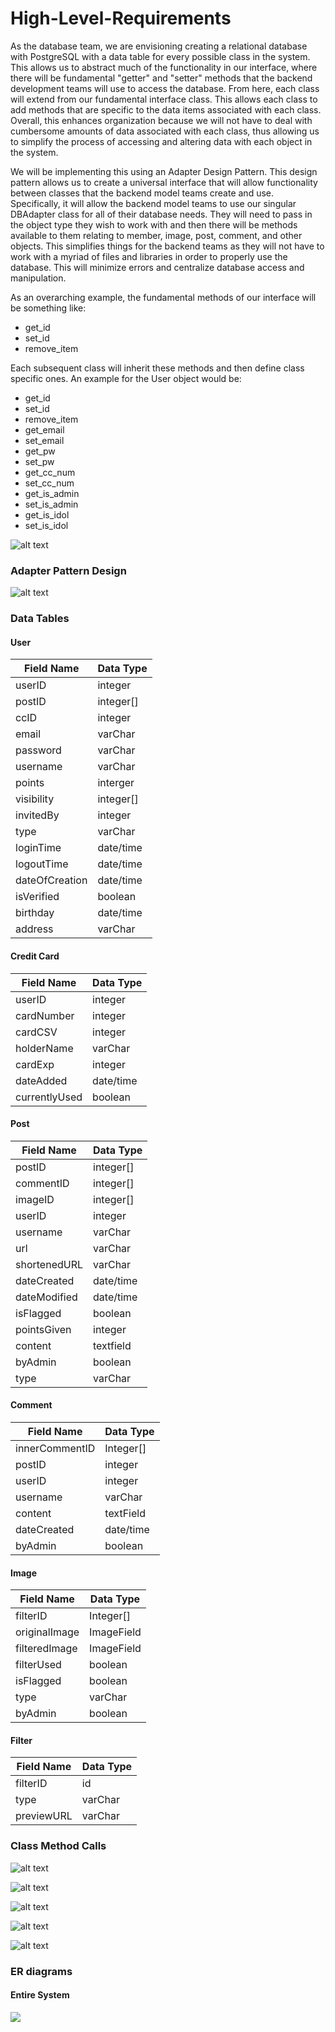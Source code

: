 # High-Level-Requirements

As the database team, we are envisioning creating a relational database with PostgreSQL with a data table for every possible class in the system. This allows us to abstract much of the functionality in our interface, where there will be fundamental "getter" and "setter" methods that the backend development teams will use to access the database. From here, each class will extend from our fundamental interface class. This allows each class to add methods that are specific to the data items associated with each class. Overall, this enhances organization because we will not have to deal with cumbersome amounts of data associated with each class, thus allowing us to simplify the process of accessing and altering data with each object in the system.

We will be implementing this using an Adapter Design Pattern. This design pattern allows us to create a universal interface that will allow functionality between classes that the backend model teams create and use. Specifically, it will allow the backend model teams to use our singular DBAdapter class for all of their database needs. They will need to pass in the object type they wish to work with and then there will be methods available to them relating to member, image, post, comment, and other objects. This simplifies things for the backend teams as they will not have to work with a myriad of files and libraries in order to properly use the database. This will minimize errors and centralize database access and manipulation.  

As an overarching example, the fundamental methods of our interface will be something like:
 - get_id
 - set_id
 - remove_item
 
Each subsequent class will inherit these methods and then define class specific ones. An example for the User object would be:
 - get_id
 - set_id
 - remove_item
 - get_email
 - set_email
 - get_pw
 - set_pw
 - get_cc_num
 - set_cc_num
 - get_is_admin
 - set_is_admin
 - get_is_idol
 - set_is_idol


![alt text](Object%20Oriented%20Members%20Only%20-%20Fault%20Tree%20Analysis%20Example.png)


###  Adapter Pattern Design 

![alt text](https://github.com/320-group4/High-Level-Requirements/blob/master/correctdbadaptoruml.png)

### Data Tables 

#### User
| Field Name     | Data Type |
|----------------|-----------|
| userID         | integer   |
| postID         | integer[] |
| ccID           | integer   |
| email          | varChar   |
| password       | varChar   |
| username       | varChar   |
| points         | interger  |
| visibility     | integer[] |
| invitedBy      | integer   |
| type           | varChar   |
| loginTime      | date/time |
| logoutTime     | date/time |
| dateOfCreation | date/time |
| isVerified     | boolean   |
| birthday       | date/time |
| address        | varChar   |


#### Credit Card
| Field Name    | Data Type |
|---------------|-----------|
| userID        | integer   |
| cardNumber    | integer   |
| cardCSV       | integer   |
| holderName    | varChar   |
| cardExp       | integer   |
| dateAdded     | date/time |
| currentlyUsed | boolean   |

#### Post
| Field Name   | Data Type |
|--------------|-----------|
| postID       | integer[] |
| commentID    | integer[] |
| imageID      | integer[] |
| userID       | integer   |
| username     | varChar   |
| url          | varChar   |
| shortenedURL | varChar   |
| dateCreated  | date/time |
| dateModified | date/time |
| isFlagged    | boolean   |
| pointsGiven  | integer   |
| content      | textfield |
| byAdmin      | boolean   |
| type         | varChar   |

#### Comment
| Field Name     | Data Type |
|----------------|-----------|
| innerCommentID | Integer[] |
| postID         | integer   |
| userID         | integer   |
| username       | varChar   |
| content        | textField |
| dateCreated    | date/time |
| byAdmin        | boolean   |
#### Image
| Field Name    | Data Type  |
|---------------|------------|
| filterID      | Integer[]  |
| originalImage | ImageField |
| filteredImage | ImageField |
| filterUsed    | boolean    |
| isFlagged     | boolean    |
| type          | varChar    |
| byAdmin       | boolean    |

#### Filter
| Field Name | Data Type |
|------------|-----------|
| filterID   | id        |
| type       | varChar   |
| previewURL | varChar   |

 ###  Class Method Calls 

![alt text](https://github.com/320-group4/High-Level-Requirements/blob/master/skeleton1.jpg)

![alt text](https://github.com/320-group4/High-Level-Requirements/blob/master/skeleton2.png)

![alt text](https://github.com/320-group4/High-Level-Requirements/blob/master/skeleton3.png)

![alt text](https://github.com/320-group4/High-Level-Requirements/blob/master/skeleton4.png)

![alt text](https://github.com/320-group4/High-Level-Requirements/blob/master/skeleton5.png)
 

### ER diagrams

#### Entire System
![](er1.png)
